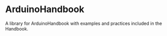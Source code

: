 # ArduinoHandbook
A library for ArduinoHandbook with examples and practices included in the Handbook.

